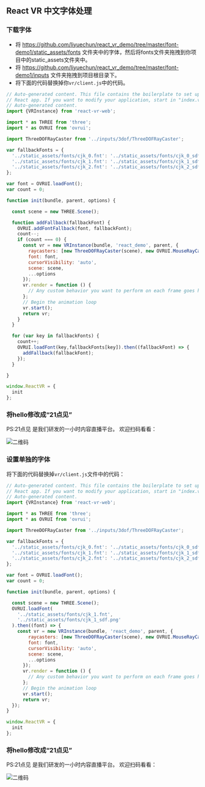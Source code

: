 ## React VR 中文字体处理

### 下载字体

- 将 https://github.com/liyuechun/react_vr_demo/tree/master/font-demo1/static_assets/fonts 文件夹中的字体，然后将fonts文件夹拖拽到你项目中的static_assets文件夹中。
- 将 https://github.com/liyuechun/react_vr_demo/tree/master/font-demo1/inputs 文件夹拖拽到项目根目录下。
- 将下面的代码替换掉你`vr/client.js`中的代码。

```js
// Auto-generated content. This file contains the boilerplate to set up your
// React app. If you want to modify your application, start in "index.vr.js"
// Auto-generated content.
import {VRInstance} from 'react-vr-web';

import * as THREE from 'three';
import * as OVRUI from 'ovrui';

import ThreeDOFRayCaster from '../inputs/3dof/ThreeDOFRayCaster';

var fallbackFonts = {
  '../static_assets/fonts/cjk_0.fnt': '../static_assets/fonts/cjk_0_sdf.png',
  '../static_assets/fonts/cjk_1.fnt': '../static_assets/fonts/cjk_1_sdf.png',
  '../static_assets/fonts/cjk_2.fnt': '../static_assets/fonts/cjk_2_sdf.png'
};

var font = OVRUI.loadFont();
var count = 0;

function init(bundle, parent, options) {

  const scene = new THREE.Scene();

  function addFallback(fallbackFont) {
    OVRUI.addFontFallback(font, fallbackFont);
    count--;
    if (count === 0) {
      const vr = new VRInstance(bundle, 'react_demo', parent, {
        raycasters: [new ThreeDOFRayCaster(scene), new OVRUI.MouseRayCaster()],
        font: font,
        cursorVisibility: 'auto',
        scene: scene,
        ...options
      });
      vr.render = function () {
        // Any custom behavior you want to perform on each frame goes here
      };
      // Begin the animation loop
      vr.start();
      return vr;
    }
  }

  for (var key in fallbackFonts) {
    count++;
    OVRUI.loadFont(key,fallbackFonts[key]).then((fallbackFont) => {
      addFallback(fallbackFont);
    });
  }

}

window.ReactVR = {
  init
};

```

### 将hello修改成“21点见”
PS:21点见 是我们研发的一小时内容直播平台。
欢迎扫码看看：

![二维码](http://ooqqekwlc.bkt.clouddn.com/ershiyi_dj.png)

### 设置单独的字体
将下面的代码替换掉`vr/client.js`文件中的代码：

```js
// Auto-generated content. This file contains the boilerplate to set up your
// React app. If you want to modify your application, start in "index.vr.js"
// Auto-generated content.
import {VRInstance} from 'react-vr-web';

import * as THREE from 'three';
import * as OVRUI from 'ovrui';

import ThreeDOFRayCaster from '../inputs/3dof/ThreeDOFRayCaster';

var fallbackFonts = {
  '../static_assets/fonts/cjk_0.fnt': '../static_assets/fonts/cjk_0_sdf.png',
  '../static_assets/fonts/cjk_1.fnt': '../static_assets/fonts/cjk_1_sdf.png',
  '../static_assets/fonts/cjk_2.fnt': '../static_assets/fonts/cjk_2_sdf.png'
};

var font = OVRUI.loadFont();
var count = 0;

function init(bundle, parent, options) {

  const scene = new THREE.Scene();
  OVRUI.loadFont(
    '../static_assets/fonts/cjk_1.fnt',
    '../static_assets/fonts/cjk_1_sdf.png'
  ).then((font) => {
    const vr = new VRInstance(bundle, 'react_demo', parent, {
        raycasters: [new ThreeDOFRayCaster(scene), new OVRUI.MouseRayCaster()],
        font: font,
        cursorVisibility: 'auto',
        scene: scene,
        ...options
      });
      vr.render = function () {
        // Any custom behavior you want to perform on each frame goes here
      };
      // Begin the animation loop
      vr.start();
      return vr;
  });
}

window.ReactVR = {
  init
};
```

### 将hello修改成“21点见”
PS:21点见 是我们研发的一小时内容直播平台。
欢迎扫码看看：

![二维码](http://ooqqekwlc.bkt.clouddn.com/ershiyi_dj.png)



